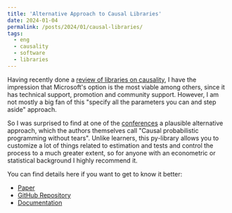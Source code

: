 ```yaml
---
title: 'Alternative Approach to Causal Libraries'
date: 2024-01-04
permalink: /posts/2024/01/causal-libraries/
tags:
  - eng
  - causality
  - software
  - libraries
---
```


Having recently done a [review of libraries on causality](https://lnkd.in/eQjKMMnM), I have the impression that Microsoft's option is the most viable among others, since it has technical support, promotion and community support. However, I am not mostly a big fan of this "specify all the parameters you can and step aside" approach.

So I was surprised to find at one of the [conferences](https://lnkd.in/eq8YTnK4) a plausible alternative approach, which the authors themselves call "Causal probabilistic programming without tears". Unlike learners, this py-library allows you to customize a lot of things related to estimation and tests and control the process to a much greater extent, so for anyone with an econometric or statistical background I highly recommend it.

You can find details here if you want to get to know it better:
- [Paper](https://lnkd.in/ers5gM6S)
- [GitHub Repository](https://lnkd.in/e3PxTFWh)
- [Documentation](https://lnkd.in/e3PxTFWh) 